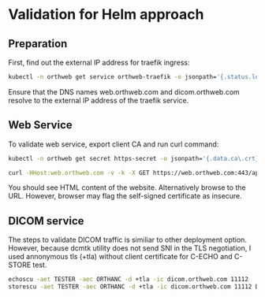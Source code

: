 # Validation for Helm approach


## Preparation
First, find out the external IP address for traefik ingress:
```sh
kubectl -n orthweb get service orthweb-traefik -o jsonpath='{.status.loadBalancer.ingress[0].ip}'
```
Ensure that the DNS names web.orthweb.com and dicom.orthweb.com resolve to the external IP address of the traefik service. 

## Web Service
To validate web service, export client CA and run curl command:
```sh
kubectl -n orthweb get secret https-secret -o jsonpath='{.data.ca\.crt}' | base64 -d > ca.crt

curl -HHost:web.orthweb.com -v -k -X GET https://web.orthweb.com:443/app/explorer.html -u admin:orthanc --cacert ca.crt
```
You should see HTML content of the website. Alternatively browse to the URL. However, browser may flag the self-signed certificate as insecure.

## DICOM service
The steps to validate DICOM traffic is similiar to other deployment option. However, because dcmtk utility does not send SNI in the TLS negotiation, I used annonymous tls (+tla) without client certificate for C-ECHO and C-STORE test.

```sh
echoscu -aet TESTER -aec ORTHANC -d +tla -ic dicom.orthweb.com 11112
storescu -aet TESTER -aec ORTHANC -d +tla -ic dicom.orthweb.com 11112 DICOM_CT/123.dcm
```
